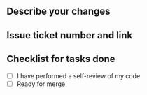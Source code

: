 ## Describe your changes

## Issue ticket number and link

## Checklist for tasks done
- [ ] I have performed a self-review of my code
- [ ] Ready for merge
